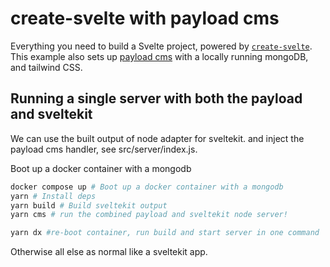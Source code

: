 # create-svelte with payload cms

Everything you need to build a Svelte project, powered by [`create-svelte`](https://github.com/sveltejs/kit/tree/master/packages/create-svelte).
This example also sets up [payload cms](https://payloadcms.com/) with a locally running mongoDB, and tailwind CSS.

## Running a single server with both the payload and sveltekit

We can use the built output of node adapter for sveltekit.
and inject the payload cms handler, see src/server/index.js.

Boot up a docker container with a mongodb


```bash
docker compose up # Boot up a docker container with a mongodb
yarn # Install deps
yarn build # Build sveltekit output
yarn cms # run the combined payload and sveltekit node server!

yarn dx #re-boot container, run build and start server in one command
```

Otherwise all else as normal like a sveltekit app.